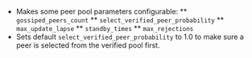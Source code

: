* Makes some peer pool parameters configurable:
** `gossiped_peers_count`
** `select_verified_peer_probability`
** `max_update_lapse`
** `standby_times`
** `max_rejections`
* Sets default `select_verified_peer_probability` to 1.0 to make sure a peer is selected from the verified pool first.
